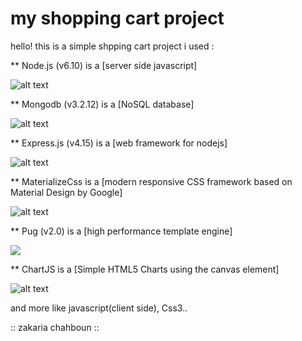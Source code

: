 # my shopping cart project

hello! this is a simple shpping cart project
i used :

** Node.js (v6.10) is a [server side javascript]

![alt text](https://www.compteepargneco2.com/wp-content/uploads/2015/06/prize-node.js_.png)

** Mongodb (v3.2.12) is a [NoSQL database]

![alt text](http://www.lafabriquedecode.com/blog/wp-content/uploads/2013/04/mongo_logo.png)

** Express.js (v4.15) is a [web framework for nodejs]

![alt text](http://madisonabshire.com/img/tech-svg/Express.png)

** MaterializeCss is a [modern responsive CSS framework based on Material Design by Google]

![alt text](http://jugid.fr/wp-content/uploads/2016/03/materialize-logo.png)

** Pug (v2.0) is a [high performance template engine]

![](https://cdn.rawgit.com/pugjs/pug-logo/eec436cee8fd9d1726d7839cbe99d1f694692c0c/SVG/pug-final-logo-_-colour-128.svg)

** ChartJS is a [Simple HTML5 Charts using the canvas element]

![alt text](http://www.chartjs.org/img/chartjs-logo.svg)


and more like javascript(client side), Css3..

:: zakaria chahboun ::
